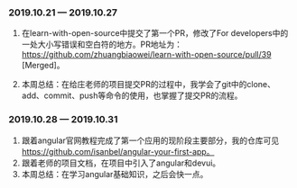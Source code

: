 ###  2019.10.21 — 2019.10.27

1. 在learn-with-open-source中提交了第一个PR，修改了For developers中的一处大小写错误和空白符的地方。PR地址为： https://github.com/zhuangbiaowei/learn-with-open-source/pull/39   [Merged]。

2. 本周总结：在给庄老师的项目提交PR的过程中，我学会了git中的clone、add、commit、push等命令的使用，也掌握了提交PR的流程。

### 2019.10.28 — 2019.10.31

1. 跟着angular官网教程完成了第一个应用的现阶段主要部分，我的仓库可见 https://github.com/isanbel/angular-your-first-app。
2. 跟着老师的项目文档，在项目中引入了angular和devui。
3. 本周总结：在学习angular基础知识，之后会快一点。